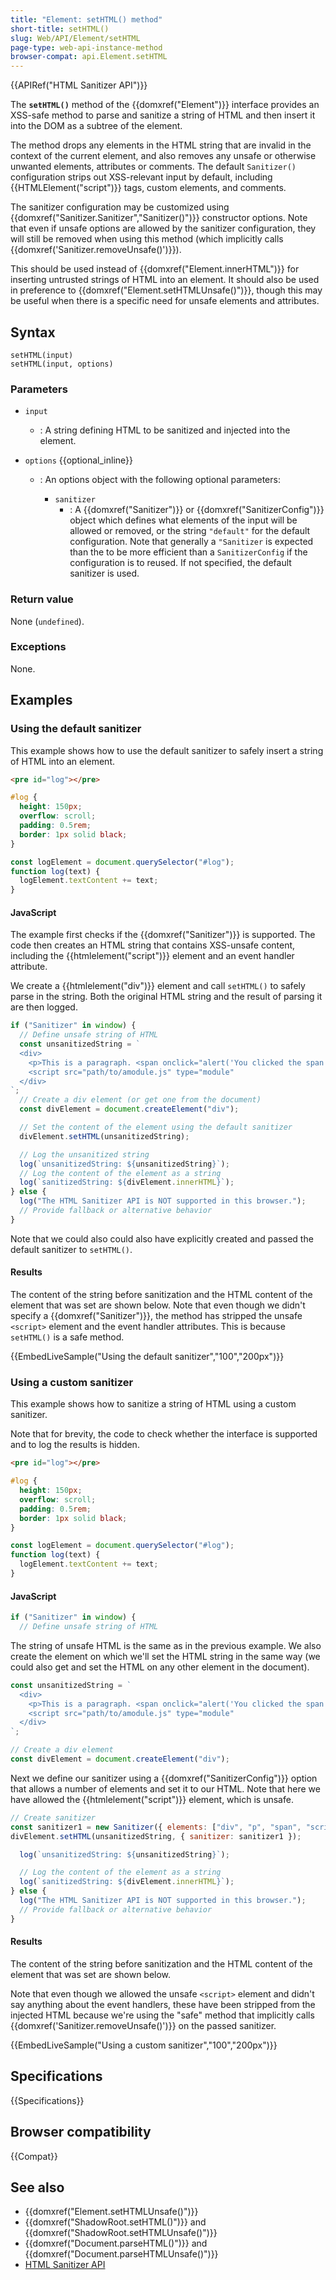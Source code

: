 ```yaml
---
title: "Element: setHTML() method"
short-title: setHTML()
slug: Web/API/Element/setHTML
page-type: web-api-instance-method
browser-compat: api.Element.setHTML
---
```


{{APIRef("HTML Sanitizer API")}}

The **`setHTML()`** method of the {{domxref("Element")}} interface provides an XSS-safe method to parse and sanitize a string of HTML and then insert it into the DOM as a subtree of the element.

The method drops any elements in the HTML string that are invalid in the context of the current element, and also removes any unsafe or otherwise unwanted elements, attributes or comments.
The default `Sanitizer()` configuration strips out XSS-relevant input by default, including {{HTMLElement("script")}} tags, custom elements, and comments.

The sanitizer configuration may be customized using {{domxref("Sanitizer.Sanitizer","Sanitizer()")}} constructor options.
Note that even if unsafe options are allowed by the sanitizer configuration, they will still be removed when using this method (which implicitly calls {{domxref('Sanitizer.removeUnsafe()')}}).

This should be used instead of {{domxref("Element.innerHTML")}} for inserting untrusted strings of HTML into an element.
It should also be used in preference to {{domxref("Element.setHTMLUnsafe()")}}, though this may be useful when there is a specific need for unsafe elements and attributes.

## Syntax

```js-nolint
setHTML(input)
setHTML(input, options)
```

### Parameters

- `input`
  - : A string defining HTML to be sanitized and injected into the element.
- `options` {{optional_inline}}

  - : An options object with the following optional parameters:

    - `sanitizer`
      - : A {{domxref("Sanitizer")}} or {{domxref("SanitizerConfig")}} object which defines what elements of the input will be allowed or removed, or the string `"default"` for the default configuration.
        Note that generally a `"Sanitizer` is expected than the to be more efficient than a `SanitizerConfig` if the configuration is to reused.
        If not specified, the default sanitizer is used.

### Return value

None (`undefined`).

### Exceptions

None.

## Examples

### Using the default sanitizer

This example shows how to use the default sanitizer to safely insert a string of HTML into an element.

```html hidden
<pre id="log"></pre>
```

```css hidden
#log {
  height: 150px;
  overflow: scroll;
  padding: 0.5rem;
  border: 1px solid black;
}
```

```js hidden
const logElement = document.querySelector("#log");
function log(text) {
  logElement.textContent += text;
}
```

#### JavaScript

The example first checks if the {{domxref("Sanitizer")}} is supported.
The code then creates an HTML string that contains XSS-unsafe content, including the {{htmlelement("script")}} element and an event handler attribute.

We create a {{htmlelement("div")}} element and call `setHTML()` to safely parse in the string.
Both the original HTML string and the result of parsing it are then logged.

```js
if ("Sanitizer" in window) {
  // Define unsafe string of HTML
  const unsanitizedString = `
  <div>
    <p>This is a paragraph. <span onclick="alert('You clicked the span!')">Click me</span></p>
    <script src="path/to/amodule.js" type="module"
  </div>
`;
  // Create a div element (or get one from the document)
  const divElement = document.createElement("div");

  // Set the content of the element using the default sanitizer
  divElement.setHTML(unsanitizedString);

  // Log the unsanitized string
  log(`unsanitizedString: ${unsanitizedString}`);
  // Log the content of the element as a string
  log(`sanitizedString: ${divElement.innerHTML}`);
} else {
  log("The HTML Sanitizer API is NOT supported in this browser.");
  // Provide fallback or alternative behavior
}
```

Note that we could also could also have explicitly created and passed the default sanitizer to `setHTML()`.

#### Results

The content of the string before sanitization and the HTML content of the element that was set are shown below.
Note that even though we didn't specify a {{domxref("Sanitizer")}}, the method has stripped the unsafe `<script>` element and the event handler attributes.
This is because `setHTML()` is a safe method.

{{EmbedLiveSample("Using the default sanitizer","100","200px")}}

### Using a custom sanitizer

This example shows how to sanitize a string of HTML using a custom sanitizer.

Note that for brevity, the code to check whether the interface is supported and to log the results is hidden.

```html hidden
<pre id="log"></pre>
```

```css hidden
#log {
  height: 150px;
  overflow: scroll;
  padding: 0.5rem;
  border: 1px solid black;
}
```

```js hidden
const logElement = document.querySelector("#log");
function log(text) {
  logElement.textContent += text;
}
```

#### JavaScript

```js hidden
if ("Sanitizer" in window) {
  // Define unsafe string of HTML
```

The string of unsafe HTML is the same as in the previous example.
We also create the element on which we'll set the HTML string in the same way (we could also get and set the HTML on any other element in the document).

```js
const unsanitizedString = `
  <div>
    <p>This is a paragraph. <span onclick="alert('You clicked the span!')">Click me</span></p>
    <script src="path/to/amodule.js" type="module"
  </div>
`;

// Create a div element
const divElement = document.createElement("div");
```

Next we define our sanitizer using a {{domxref("SanitizerConfig")}} option that allows a number of elements and set it to our HTML.
Note that here we have allowed the {{htmlelement("script")}} element, which is unsafe.

```js
// Create sanitizer
const sanitizer1 = new Sanitizer({ elements: ["div", "p", "span", "script"] });
divElement.setHTML(unsanitizedString, { sanitizer: sanitizer1 });
```

```js hidden
  log(`unsanitizedString: ${unsanitizedString}`);

  // Log the content of the element as a string
  log(`sanitizedString: ${divElement.innerHTML}`);
} else {
  log("The HTML Sanitizer API is NOT supported in this browser.");
  // Provide fallback or alternative behavior
}
```

#### Results

The content of the string before sanitization and the HTML content of the element that was set are shown below.

Note that even though we allowed the unsafe `<script>` element and didn't say anything about the event handlers, these have been stripped from the injected HTML because we're using the "safe" method that implicitly calls {{domxref('Sanitizer.removeUnsafe()')}} on the passed sanitizer.

{{EmbedLiveSample("Using a custom sanitizer","100","200px")}}

## Specifications

{{Specifications}}

## Browser compatibility

{{Compat}}

## See also

- {{domxref("Element.setHTMLUnsafe()")}}
- {{domxref("ShadowRoot.setHTML()")}} and {{domxref("ShadowRoot.setHTMLUnsafe()")}}
- {{domxref("Document.parseHTML()")}} and {{domxref("Document.parseHTMLUnsafe()")}}
- [HTML Sanitizer API](/en-US/docs/Web/API/HTML_Sanitizer_API)
